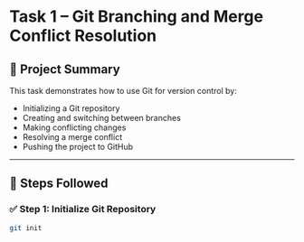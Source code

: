 # Task 1 – Git Branching and Merge Conflict Resolution

## 🔧 Project Summary

This task demonstrates how to use Git for version control by:
- Initializing a Git repository
- Creating and switching between branches
- Making conflicting changes
- Resolving a merge conflict
- Pushing the project to GitHub

---

## 📝 Steps Followed

### ✅ Step 1: Initialize Git Repository

```bash
git init
